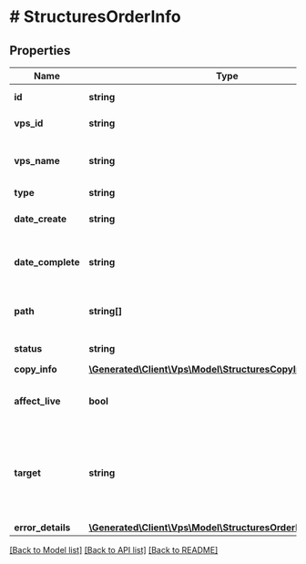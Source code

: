 # # StructuresOrderInfo

## Properties

Name | Type | Description | Notes
------------ | ------------- | ------------- | -------------
**id** | **string** | Идентификатор задания | [optional]
**vps_id** | **string** | Идентификатор VPS (uuid) | [optional]
**vps_name** | **string** | Имя сервера, на который выполнялось восстановление | [optional]
**type** | **string** | Тип задания | [optional]
**date_create** | **string** | Дата создания задания (RFC3339) | [optional]
**date_complete** | **string** | Дата завершения задания (RFC3339) | [optional]
**path** | **string[]** | Список путей для восстановления/скачивания | [optional]
**status** | **string** | Статус завершения | [optional]
**copy_info** | [**\Generated\Client\Vps\Model\StructuresCopyInfo**](StructuresCopyInfo.md) |  | [optional]
**affect_live** | **bool** | Операция производится без выключения VPS | [optional]
**target** | **string** | Директория, в которую производилось восстановление (актуально для выборочного восстановления файлов) | [optional]
**error_details** | [**\Generated\Client\Vps\Model\StructuresOrderInfoErrorDetails**](StructuresOrderInfoErrorDetails.md) |  | [optional]

[[Back to Model list]](../../README.md#models) [[Back to API list]](../../README.md#endpoints) [[Back to README]](../../README.md)
